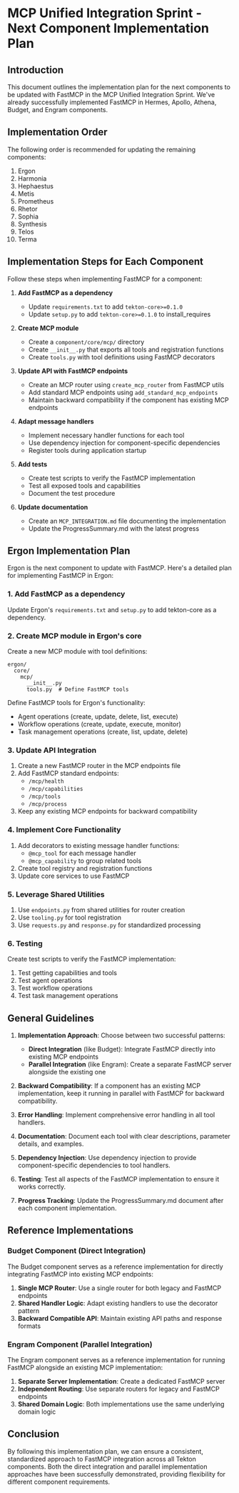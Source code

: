 # MCP Unified Integration Sprint - Next Component Implementation Plan

## Introduction

This document outlines the implementation plan for the next components to be updated with FastMCP in the MCP Unified Integration Sprint. We've already successfully implemented FastMCP in Hermes, Apollo, Athena, Budget, and Engram components.

## Implementation Order

The following order is recommended for updating the remaining components:

1. Ergon
2. Harmonia
3. Hephaestus
4. Metis
5. Prometheus
6. Rhetor
7. Sophia
8. Synthesis
9. Telos
10. Terma

## Implementation Steps for Each Component

Follow these steps when implementing FastMCP for a component:

1. **Add FastMCP as a dependency**
   - Update `requirements.txt` to add `tekton-core>=0.1.0`
   - Update `setup.py` to add `tekton-core>=0.1.0` to install_requires

2. **Create MCP module**
   - Create a `component/core/mcp/` directory
   - Create `__init__.py` that exports all tools and registration functions
   - Create `tools.py` with tool definitions using FastMCP decorators

3. **Update API with FastMCP endpoints**
   - Create an MCP router using `create_mcp_router` from FastMCP utils
   - Add standard MCP endpoints using `add_standard_mcp_endpoints`
   - Maintain backward compatibility if the component has existing MCP endpoints

4. **Adapt message handlers**
   - Implement necessary handler functions for each tool
   - Use dependency injection for component-specific dependencies
   - Register tools during application startup

5. **Add tests**
   - Create test scripts to verify the FastMCP implementation
   - Test all exposed tools and capabilities
   - Document the test procedure

6. **Update documentation**
   - Create an `MCP_INTEGRATION.md` file documenting the implementation
   - Update the ProgressSummary.md with the latest progress

## Ergon Implementation Plan

Ergon is the next component to update with FastMCP. Here's a detailed plan for implementing FastMCP in Ergon:

### 1. Add FastMCP as a dependency
Update Ergon's `requirements.txt` and `setup.py` to add tekton-core as a dependency.

### 2. Create MCP module in Ergon's core
Create a new MCP module with tool definitions:
```
ergon/
  core/
    mcp/
      __init__.py
      tools.py  # Define FastMCP tools
```

Define FastMCP tools for Ergon's functionality:
- Agent operations (create, update, delete, list, execute)
- Workflow operations (create, update, execute, monitor)
- Task management operations (create, list, update, delete)

### 3. Update API Integration
1. Create a new FastMCP router in the MCP endpoints file
2. Add FastMCP standard endpoints:
   - `/mcp/health`
   - `/mcp/capabilities`
   - `/mcp/tools`
   - `/mcp/process`
3. Keep any existing MCP endpoints for backward compatibility

### 4. Implement Core Functionality
1. Add decorators to existing message handler functions:
   - `@mcp_tool` for each message handler
   - `@mcp_capability` to group related tools
2. Create tool registry and registration functions
3. Update core services to use FastMCP

### 5. Leverage Shared Utilities
1. Use `endpoints.py` from shared utilities for router creation
2. Use `tooling.py` for tool registration
3. Use `requests.py` and `response.py` for standardized processing

### 6. Testing
Create test scripts to verify the FastMCP implementation:
1. Test getting capabilities and tools
2. Test agent operations
3. Test workflow operations
4. Test task management operations

## General Guidelines

1. **Implementation Approach**: Choose between two successful patterns:
   - **Direct Integration** (like Budget): Integrate FastMCP directly into existing MCP endpoints
   - **Parallel Integration** (like Engram): Create a separate FastMCP server alongside the existing one

2. **Backward Compatibility**: If a component has an existing MCP implementation, keep it running in parallel with FastMCP for backward compatibility.

3. **Error Handling**: Implement comprehensive error handling in all tool handlers.

4. **Documentation**: Document each tool with clear descriptions, parameter details, and examples.

5. **Dependency Injection**: Use dependency injection to provide component-specific dependencies to tool handlers.

6. **Testing**: Test all aspects of the FastMCP implementation to ensure it works correctly.

7. **Progress Tracking**: Update the ProgressSummary.md document after each component implementation.

## Reference Implementations

### Budget Component (Direct Integration)
The Budget component serves as a reference implementation for directly integrating FastMCP into existing MCP endpoints:

1. **Single MCP Router**: Use a single router for both legacy and FastMCP endpoints
2. **Shared Handler Logic**: Adapt existing handlers to use the decorator pattern
3. **Backward Compatible API**: Maintain existing API paths and response formats

### Engram Component (Parallel Integration)
The Engram component serves as a reference implementation for running FastMCP alongside an existing MCP implementation:

1. **Separate Server Implementation**: Create a dedicated FastMCP server
2. **Independent Routing**: Use separate routers for legacy and FastMCP endpoints
3. **Shared Domain Logic**: Both implementations use the same underlying domain logic

## Conclusion

By following this implementation plan, we can ensure a consistent, standardized approach to FastMCP integration across all Tekton components. Both the direct integration and parallel implementation approaches have been successfully demonstrated, providing flexibility for different component requirements.